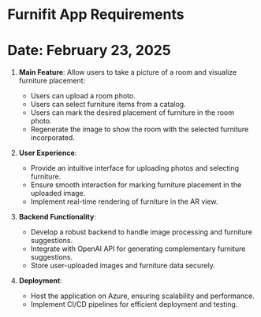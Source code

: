# Furnifit App Requirements
# Date: February 23, 2025

1. **Main Feature**: Allow users to take a picture of a room and visualize furniture placement:
   - Users can upload a room photo.
   - Users can select furniture items from a catalog.
   - Users can mark the desired placement of furniture in the room photo.
   - Regenerate the image to show the room with the selected furniture incorporated.

2. **User Experience**:
   - Provide an intuitive interface for uploading photos and selecting furniture.
   - Ensure smooth interaction for marking furniture placement in the uploaded image.
   - Implement real-time rendering of furniture in the AR view.

3. **Backend Functionality**:
   - Develop a robust backend to handle image processing and furniture suggestions.
   - Integrate with OpenAI API for generating complementary furniture suggestions.
   - Store user-uploaded images and furniture data securely.

4. **Deployment**:
   - Host the application on Azure, ensuring scalability and performance.
   - Implement CI/CD pipelines for efficient deployment and testing.